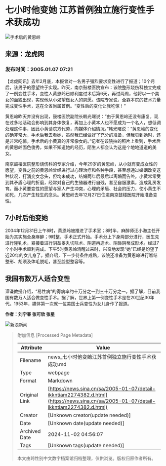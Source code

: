 # 七小时他变她 江苏首例独立施行变性手术获成功

![手术后的黄恩岭](//n.sinaimg.cn/sinacn/20170111/6663-fxzkfvn1535964.jpg)

## 来源：龙虎网

### 发布时间：2005.01.07 07:21

【龙虎网讯】去年2月底，本报曾对一名男子强烈要求变性进行了报道；10个月后，该男子的愿望终于实现。昨天，南京鼓楼医院宣布：该院整形烧伤科独立完成了一例变性手术，变性人黄恩岭已顺利度过术后第6天，再过两周，他将以一个美女的面貌出现，实现他从小渴望做女人的夙愿。该院专家说，全靠本院的技术力量完成变性手术，这在全省尚属首例。“变性后的变化让我吃惊！”

黄恩岭昨天并没有出现，鼓楼医院副院长韩光曙说：“由于黄恩岭还没有康复，现在过多地活动会影响到其身体恢复，再加上小黄本人也不愿成为一个名人，想低调处理这件事，因此小黄请院方代劳，向媒体介绍情况。”韩光曙说：“黄恩岭的变化的确非常大，手术后我去看她，虽然我已经做好了充分的准备，但我见到她时，还是非常吃惊，手术后的小黄真的非常像女的。”记者在该院拍的照片上看到，手术后的黄恩岭面色俊秀，如果不知道她的经历，陌生人都会认为这是个地地道道的美女。

南京鼓楼医院整形烧伤科的专家介绍，今年29岁的黄恩岭，从小就有变成女性的愿望，变性之前的黄恩岭曾经进行过心理治疗和各种手段，甚至想通过婚姻改变这种状况，打消变女念头，但均未成功，结婚两年后最后以离婚而告终。小黄常常受到其矛盾心理的折磨，经常对自己的生殖器进行自残，甚至自服激素，造成乳房发育。而小黄要变性的愿望与家人产生冲突，心理的矛盾、社会的压力，使小黄生不如死，几次产生轻生的念头。黄恩岭去年12月27日住进南京鼓楼医院开始准备变性。

## 7小时后他变她

2004年12月31日上午8时，黄恩岭被推进了手术室；8时半，麻醉师汪小海主任开始为其实施全身麻醉；9时整，手术正式开始。手术分上下身两部分进行，医生先进行隆乳术，紧接着进行阴茎睾丸切除术、阴道再造术、阴唇阴蒂成形术。经过7个小时手术顺利完成。下午5时黄恩岭清醒过来时，兴奋地发现“她”已经是盼望了近20年的女儿身了。据介绍，下一步待条件成熟，该院还准备为黄恩岭进行喉结整形、胡须及体毛脱毛，甚至脸型整容等。

## 我国有数万人适合变性

谭谦教授介绍，“易性病”的得病率约十万分之一到三十万分之一。据了解，目前我国有数万人适合做变性手术。据了解，世界上第一例变性手术是在20世纪30年代。1953年，媒体第一次就一位美国士兵变性为女儿身作了报道。

**作者：刘宁春 张可欣 张星** 

![新浪新闻](https://n.sinaimg.cn/default/80905340/20200331/sinalogo.png)

> 附加信息 [Processed Page Metadata]
>
> | Attribute       | Value                                  |
> |-----------------|----------------------------------------|
> | Filename        | news_七小时他变她江苏首例独立施行变性手术获成功.md                             |
> | Type            | webpage                                 |
> | Format          | Markdown                               |
> | Original Link   | [https://news.sina.cn/sa/2005-01-07/detail-ikkntiam2274382.d.html](https://news.sina.cn/sa/2005-01-07/detail-ikkntiam2274382.d.html)                       |
> | Creator         | [Unknown creator(update needed)]                              |
> | Date            | [Unknown date(update needed)]                                 |
> | Archived Date   | 2024-11-02 04:56:07                             |
> | Tags            | [Unknown tags(update needed)]                                 |
>
> 本文由跨性别中文数字档案馆归档整理，仅供浏览。版权归原作者所有。
>
